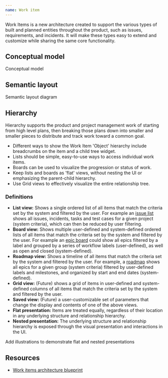 ```yaml
---
name: Work item
---
```


Work Items is a new architecture created to support the various types of built and planned entities throughout the product, such as issues, requirements, and incidents. It will make these types easy to extend and customize while sharing the same core functionality.

## Conceptual model

<todo>Conceptual model</todo>

## Semantic layout

<todo>Semantic layout diagram</todo>

## Hierarchy

Hierarchy supports the product and project management work of starting from high level plans, then breaking those plans down into smaller and smaller pieces to distribute and track work toward a common goal.

- Different ways to show the Work Item 'Object' hierarchy include breadcrumbs on the item and a child tree widget.
- Lists should be simple, easy-to-use ways to access individual work items.
- Boards can be used to visualize the progression or status of work.
- Keep lists and boards as 'flat' views, without nesting the UI or emphasizing the parent-child hierarchy.
- Use Grid views to effectively visualize the entire relationship tree.

### Definitions

- **List view:** Shows a single ordered list of all items that match the criteria set by the system and filtered by the user. For example an [issue list](https://docs.gitlab.com/ee/user/project/issues/managing_issues.html#filter-the-list-of-issues) shows all issues, incidents, tasks and test cases for a given project (system criteria), which can then be reduced by user filtering.
- **Board view:** Shows multiple user-defined and system-defined ordered lists of all items that match the criteria set by the system and filtered by the user. For example an [epic board](https://docs.gitlab.com/ee/user/group/epics/epic_boards.html) could show all epics filtered by a label and grouped by a series of workflow labels (user-defined), as well as open and closed (system-defined).
- **Roadmap view:** Shows a timeline of all items that match the criteria set by the system and filtered by the user. For example, a [roadmap](https://docs.gitlab.com/ee/user/group/roadmap/) shows all epics for a given group (system criteria) filtered by user-defined labels and milestones, and organized by start and end dates (system-defined).
- **Grid view:** (Future) shows a grid of items in user-defined and system-defined columns of all items that match the criteria set by the system and filtered by the user.
- **Saved view:** (Future) a user-customizable set of parameters that change the display and contents of one of the above views.
- **Flat presentation:** Items are treated equally, regardless of their location in any underlying structure and relationship hierarchy.
- **Nested presentation:** The underlying structure and relationship hierarchy is exposed through the visual presentation and interactions in the UI.

<todo>Add illustrations to demonstrate flat and nested presentations</todo>

## Resources

- [Work items architecture blueprint](https://docs.gitlab.com/ee/architecture/blueprints/work_items/#work-items)
